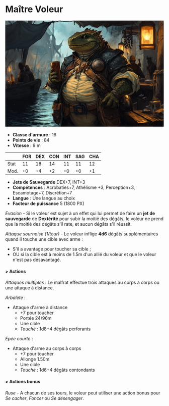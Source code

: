 # Maître Voleur
![Maître Voleur](../../_images/ElenaKanakis.png)

* **Classe d'armure** : 16
* **Points de vie** : 84
* **Vitesse** : 9 m  

|    |FOR|DEX|CON|INT|SAG|CHA|
|----|---|---|---|---|---|---|
|Stat|11 |18 |14 |11 |11 |12 |
|Mod.|+0 |+4 |+2 |+0 |+0 |+1 |

* **Jets de Sauvegarde** DEX+7, INT+3
* **Compétences** : Acrobaties+7, Athélisme +3, Perception+3, Escamotage+7, Discrétion+7
* **Langue** : Une langue au choix
* **Facteur de puissance** 5 (1800 PX)

*Evasion* - Si le voleur est sujet à un effet qui lui permet de faire un **jet de sauvegarde** de **Dextérité** pour subir la moitié des dégâts, le voleur ne prend que la moitié des dégâts s'il rate, et aucun dégâts s'il réussit.

*Attaque sournoise (1/tour)* - Le voleur inflige **4d6** dégâts supplémentaires quand il touche une cible avec arme : 
* S'il a avantage pour toucher sa cible ;
* OU si la cible est à moins de 1.5m d'un allié du voleur et que le voleur n'est pas désavantagé. 

#### > Actions
*Attaques multiples* : Le malfrat effectue trois attaques au corps à corps ou une attaque à distance.

*Arbalète* : 
* Attaque d'arme à distance
    * +7 pour toucher
    * Portée 24/96m
    * Une cible
    * *Touché* : 1d8+4 dégâts perforants
    
*Epée courte* : 
* Attaque d'arme au corps à corps
    * +7 pour toucher
    * Allonge 1.50m 
    * Une cible
    * *Touché* : 1d6+4 dégâts contondants

#### > Actions bonus

*Ruse* - A chacun de ses tours, le voleur peut utiliser une action bonus pour *Se cacher*, *Foncer* ou *Se désengager*.
